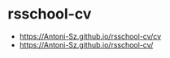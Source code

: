 # rsschool-cv
- https://Antoni-Sz.github.io/rsschool-cv/cv
- https://Antoni-Sz.github.io/rsschool-cv/
